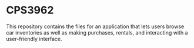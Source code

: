 # CPS3962
This repository contains the files for an application that lets users browse car inventories as well as making purchases, rentals, and interacting with a user-friendly interface.
